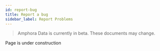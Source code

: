 ```yaml
---
id: report-bug
title: Report a bug
sidebar_label: Report Problems
---
```


> Amphora Data is currently in beta. These documents may change.

Page is under construction


